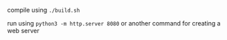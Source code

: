 
compile using `./build.sh`

run using `python3 -m http.server 8080` or another command for creating a web server
